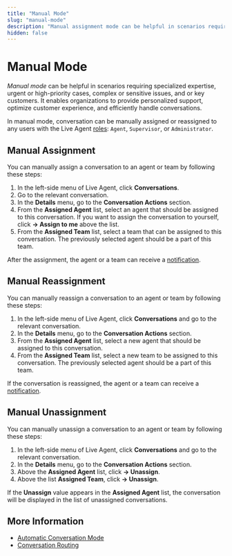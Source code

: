```yaml
---
title: "Manual Mode"
slug: "manual-mode"
description: "Manual assignment mode can be helpful in scenarios requiring specialized expertise, urgent or high-priority cases, complex or sensitive issues, and or key customers."
hidden: false
---
```


# Manual Mode

_Manual mode_ can be helpful in scenarios requiring specialized expertise, urgent or high-priority cases, complex or sensitive issues, and or key customers. It enables organizations to provide personalized support, optimize customer experience, and efficiently handle conversations.

In manual mode, conversation can be manually assigned or reassigned to any users with the Live Agent [roles](../../roles.md): `Agent`, `Supervisor`, or `Administrator`.

## Manual Assignment

You can manually assign a conversation to an agent or team by following these steps:

1. In the left-side menu of Live Agent, click **Conversations**.
2. Go to the relevant conversation.
3. In the **Details** menu, go to the **Conversation Actions** section.
4. From the **Assigned Agent** list, select an agent that should be assigned to this conversation. If you want to assign the conversation to yourself, click **→ Assign to me** above the list.
5. From the **Assigned Team** list, select a team that can be assigned to this conversation. The previously selected agent should be a part of this team.

After the assignment, the agent or a team can receive a [notification](../../notifications.md).

## Manual Reassignment

You can manually reassign a conversation to an agent or team by following these steps:

1. In the left-side menu of Live Agent, click **Conversations** and go to the relevant conversation.
2. In the **Details** menu, go to the **Conversation Actions** section.
3. From the **Assigned Agent** list, select a new agent that should be assigned to this conversation.
4. From the **Assigned Team** list, select a new team to be assigned to this conversation. The previously selected agent should be a part of this team.

If the conversation is reassigned, the agent or a team can receive a [notification](../../notifications.md).

## Manual Unassignment

You can manually unassign a conversation to an agent or team by following these steps:

1. In the left-side menu of Live Agent, click **Conversations** and go to the relevant conversation.
2. In the **Details** menu, go to the **Conversation Actions** section.
3. Above the **Assigned Agent** list, click **→ Unassign**.
4. Above the list **Assigned Team**, click **→ Unassign**.

If the **Unassign** value appears in the **Assigned Agent** list, the conversation will be displayed in the list of unassigned conversations.

## More Information

- [Automatic Conversation Mode](automatic-mode.md)
- [Conversation Routing](overview.md)